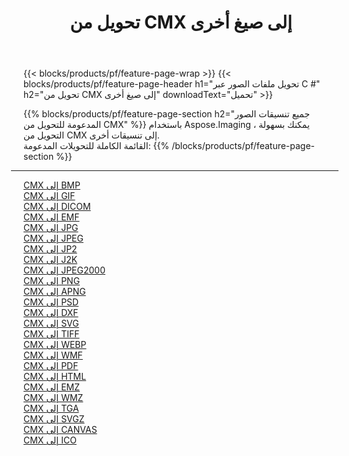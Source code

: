 ﻿---
title: تحويل من CMX إلى صيغ أخرى 
weight: 3920
url: /ar/java/conversion/from/cmx 
lang: ar
langdirlevel: 2
locales: zh-hans,ja,it,ru,de,es,fr,nl,id,lt,pl,pt,vi,tr,ko,zh-hant,ar,hi,th,sv,cs,uk,he
description: باستخدام Aspose.Imaging ، يمكنك بسهولة التحويل من CMX إلى تنسيقات أخرى
---

{{< blocks/products/pf/feature-page-wrap >}}
{{< blocks/products/pf/feature-page-header h1="تحويل ملفات الصور عبر C #" h2="تحويل من CMX إلى صيغ أخرى" downloadText="تحميل" >}}


{{% blocks/products/pf/feature-page-section  h2="جميع تنسيقات الصور المدعومة للتحويل من CMX" %}}
باستخدام Aspose.Imaging ، يمكنك بسهولة التحويل من CMX إلى تنسيقات أخرى.
<br/>
القائمة الكاملة للتحويلات المدعومة:
{{% /blocks/products/pf/feature-page-section %}}
<div class="container-fluid productfamilypage bg-gray">
    <div class="convertypes bg-gray agp-content section">
        <div class="container">
		<hr style="margin-left:-20px;"/>
		<div class="row other-converters">
		    <div class='col-md-2 other-converter remove-lp remove-rp'><a href="/imaging/ar/java/conversion/cmx-to-bmp" >CMX إلى BMP</a></div><div class='col-md-2 other-converter remove-lp remove-rp'><a href="/imaging/ar/java/conversion/cmx-to-gif" >CMX إلى GIF</a></div><div class='col-md-2 other-converter remove-lp remove-rp'><a href="/imaging/ar/java/conversion/cmx-to-dicom" >CMX إلى DICOM</a></div><div class='col-md-2 other-converter remove-lp remove-rp'><a href="/imaging/ar/java/conversion/cmx-to-emf" >CMX إلى EMF</a></div><div class='col-md-2 other-converter remove-lp remove-rp'><a href="/imaging/ar/java/conversion/cmx-to-jpg" >CMX إلى JPG</a></div><div class='col-md-2 other-converter remove-lp remove-rp'><a href="/imaging/ar/java/conversion/cmx-to-jpeg" >CMX إلى JPEG</a></div><div class='col-md-2 other-converter remove-lp remove-rp'><a href="/imaging/ar/java/conversion/cmx-to-jp2" >CMX إلى JP2</a></div><div class='col-md-2 other-converter remove-lp remove-rp'><a href="/imaging/ar/java/conversion/cmx-to-j2k" >CMX إلى J2K</a></div><div class='col-md-2 other-converter remove-lp remove-rp'><a href="/imaging/ar/java/conversion/cmx-to-jpeg2000" >CMX إلى JPEG2000</a></div><div class='col-md-2 other-converter remove-lp remove-rp'><a href="/imaging/ar/java/conversion/cmx-to-png" >CMX إلى PNG</a></div><div class='col-md-2 other-converter remove-lp remove-rp'><a href="/imaging/ar/java/conversion/cmx-to-apng" >CMX إلى APNG</a></div><div class='col-md-2 other-converter remove-lp remove-rp'><a href="/imaging/ar/java/conversion/cmx-to-psd" >CMX إلى PSD</a></div><div class='col-md-2 other-converter remove-lp remove-rp'><a href="/imaging/ar/java/conversion/cmx-to-dxf" >CMX إلى DXF</a></div><div class='col-md-2 other-converter remove-lp remove-rp'><a href="/imaging/ar/java/conversion/cmx-to-svg" >CMX إلى SVG</a></div><div class='col-md-2 other-converter remove-lp remove-rp'><a href="/imaging/ar/java/conversion/cmx-to-tiff" >CMX إلى TIFF</a></div><div class='col-md-2 other-converter remove-lp remove-rp'><a href="/imaging/ar/java/conversion/cmx-to-webp" >CMX إلى WEBP</a></div><div class='col-md-2 other-converter remove-lp remove-rp'><a href="/imaging/ar/java/conversion/cmx-to-wmf" >CMX إلى WMF</a></div><div class='col-md-2 other-converter remove-lp remove-rp'><a href="/imaging/ar/java/conversion/cmx-to-pdf" >CMX إلى PDF</a></div><div class='col-md-2 other-converter remove-lp remove-rp'><a href="/imaging/ar/java/conversion/cmx-to-html" >CMX إلى HTML</a></div><div class='col-md-2 other-converter remove-lp remove-rp'><a href="/imaging/ar/java/conversion/cmx-to-emz" >CMX إلى EMZ</a></div><div class='col-md-2 other-converter remove-lp remove-rp'><a href="/imaging/ar/java/conversion/cmx-to-wmz" >CMX إلى WMZ</a></div><div class='col-md-2 other-converter remove-lp remove-rp'><a href="/imaging/ar/java/conversion/cmx-to-tga" >CMX إلى TGA</a></div><div class='col-md-2 other-converter remove-lp remove-rp'><a href="/imaging/ar/java/conversion/cmx-to-svgz" >CMX إلى SVGZ</a></div><div class='col-md-2 other-converter remove-lp remove-rp'><a href="/imaging/ar/java/conversion/cmx-to-canvas" >CMX إلى CANVAS</a></div><div class='col-md-2 other-converter remove-lp remove-rp'><a href="/imaging/ar/java/conversion/cmx-to-ico" >CMX إلى ICO</a></div>
                </div>
        </div>
    </div>
</div>
<br/>

